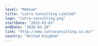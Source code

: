 ```yaml
---
level: "Medium"
title: "Lutra Consulting Limited"
logo: "lutra-consulting.png"
startDate: "2025-03-01"
endDate: "2026-02-28"
link: "http://www.lutraconsulting.co.uk/"
country: "United Kingdom"
---
```

